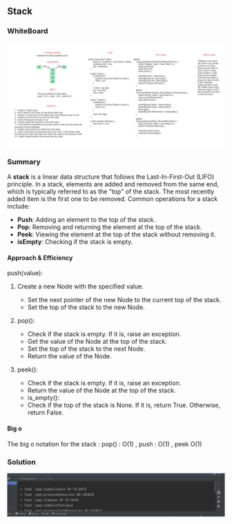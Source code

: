 ## Stack

### WhiteBoard

![Stack](stack2.png)
### Summary

A **stack** is a linear data structure that follows the Last-In-First-Out (LIFO) principle. In a stack, elements are added and removed from the same end, which is typically referred to as the "top" of the stack. The most recently added item is the first one to be removed. Common operations for a stack include:

- **Push**: Adding an element to the top of the stack.
- **Pop**: Removing and returning the element at the top of the stack.
- **Peek**: Viewing the element at the top of the stack without removing it.
- **isEmpty**: Checking if the stack is empty.


#### Approach & Efficiency

push(value):

1. Create a new Node with the specified value.
    - Set the next pointer of the new Node to the current top of the stack.
    - Set the top of the stack to the new Node.
2. pop():

    - Check if the stack is empty. If it is, raise an exception.
    - Get the value of the Node at the top of the stack.
    - Set the top of the stack to the next Node.
    - Return the value of the Node.
3. peek():

    - Check if the stack is empty. If it is, raise an exception.
    - Return the value of the Node at the top of the stack.
    - is_empty():
    - Check if the top of the stack is None. If it is, return True. Otherwise, return False.
#### Big o
The big o notation for the stack :
pop() : O(1) , push : O(1) , peek O(1)
### Solution

![Stack](stack.png)